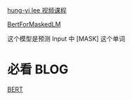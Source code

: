 [hung-yi lee 视频课程](https://www.youtube.com/watch?v=ugWDIIOHtPA)

[BertForMaskedLM](https://huggingface.co/transformers/model_doc/bert.html?highlight=bertformaskedlm#bertformaskedlm)

这个模型是预测 Input 中 [MASK] 这个单词

# 必看 BLOG

[BERT](https://www.analyticsvidhya.com/blog/2021/05/all-you-need-to-know-about-bert/)